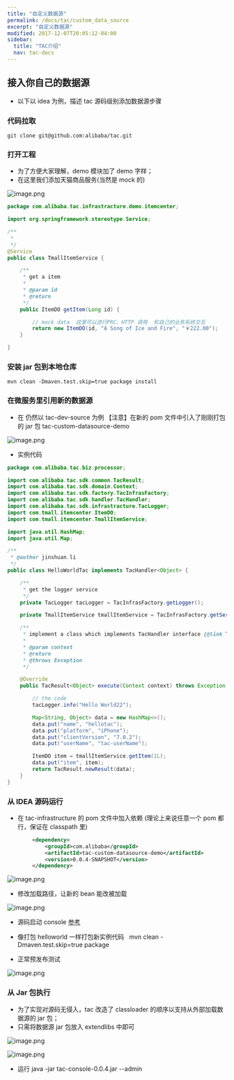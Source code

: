 ```yaml
---
title: "自定义数据源"
permalink: /docs/tac/custom_data_source
excerpt: "自定义数据源"
modified: 2017-12-07T20:05:12-04:00
sidebar:
  title: "TAC介绍"
  nav: tac-docs
---
```


## 接入你自己的数据源

* 以下以 idea 为例，描述 tac 源码级别添加数据源步骤

### 代码拉取

```
git clone git@github.com:alibaba/tac.git
```

###

### 打开工程

* 为了方便大家理解，demo 模块加了 demo 字样；
* 在这里我们添加天猫商品服务(当然是 mock 的)

![image.png](imgs/sourcestart/1527908670979-41bc49e4-bee3-422b-9898-0089dfc9e3b8.png)

```java
package com.alibaba.tac.infrastracture.demo.itemcenter;

import org.springframework.stereotype.Service;

/**
 *
 */
@Service
public class TmallItemService {

    /**
     * get a item
     *
     * @param id
     * @return
     */
    public ItemDO getItem(Long id) {

        // mock data  这里可以进行PRC、HTTP 调用  和自己的业务系统交互
        return new ItemDO(id, "A Song of Ice and Fire", "￥222.00");
    }

}
```

### 安装 jar 包到本地仓库

```plain
mvn clean -Dmaven.test.skip=true package install
```

### 在微服务里引用新的数据源

* 在 仍然以 tac-dev-source 为例 【注意】在新的 pom 文件中引入了刚刚打包的 jar 包 tac-custom-datasource-demo

![image.png](imgs/sourcestart/1527908958075-f5f22b21-87c0-4850-ac9e-2d48b6f8f4ca.png)

* 实例代码

```java
package com.alibaba.tac.biz.processor;

import com.alibaba.tac.sdk.common.TacResult;
import com.alibaba.tac.sdk.domain.Context;
import com.alibaba.tac.sdk.factory.TacInfrasFactory;
import com.alibaba.tac.sdk.handler.TacHandler;
import com.alibaba.tac.sdk.infrastracture.TacLogger;
import com.tmall.itemcenter.ItemDO;
import com.tmall.itemcenter.TmallItemService;

import java.util.HashMap;
import java.util.Map;

/**
 * @author jinshuan.li
 */
public class HelloWorldTac implements TacHandler<Object> {

    /**
     * get the logger service
     */
    private TacLogger tacLogger = TacInfrasFactory.getLogger();

    private TmallItemService tmallItemService = TacInfrasFactory.getServiceBean(TmallItemService.class);

    /**
     * implement a class which implements TacHandler interface {@link TacHandler}
     *
     * @param context
     * @return
     * @throws Exception
     */

    @Override
    public TacResult<Object> execute(Context context) throws Exception {

        // the code
        tacLogger.info("Hello World22");

        Map<String, Object> data = new HashMap<>();
        data.put("name", "hellotac");
        data.put("platform", "iPhone");
        data.put("clientVersion", "7.0.2");
        data.put("userName", "tac-userName");

        ItemDO item = tmallItemService.getItem(1L);
        data.put("item", item);
        return TacResult.newResult(data);
    }
}
```

### 从 IDEA 源码运行

* 在 tac-infrastructure 的 pom 文件中加入依赖 (理论上来说任意一个 pom 都行，保证在 classpath 里)

```xml
        <dependency>
            <groupId>com.alibaba</groupId>
            <artifactId>tac-custom-datasource-demo</artifactId>
            <version>0.0.4-SNAPSHOT</version>
        </dependency>
```

![image.png](imgs/sourcestart/1527909372611-d351cd8b-2429-4d3f-8ea9-e2dd1e172759.png)

* 修改加载路径，让新的 bean 能改被加载

![image.png](imgs/sourcestart/1527909790663-00749a83-9d99-43a1-a08c-3e2df8060507.png)

* 源码启动 console [参考](ide_source_start.md)

* 像打包 helloworld 一样打包新实例代码   mvn clean -Dmaven.test.skip=true package

* 正常预发布测试

![image.png](imgs/sourcestart/1527909925642-7c07329e-2a63-436e-8403-5a1bc87639a3.png)

### 从 Jar 包执行

* 为了实现对源码无侵入，tac 改造了 classloader 的顺序以支持从外部加载数据源的 jar 包；
* 只需将数据源 jar 包放入 extendlibs 中即可

![image.png](imgs/sourcestart/1527910365188-43a1a4c3-fb9b-4fa5-bbbb-3f7f514fc1b9.png)

![image.png](imgs/sourcestart/1527910444921-c5c32034-e174-431a-b7c8-59077c11577b.png)

* 运行 java -jar tac-console-0.0.4.jar --admin
